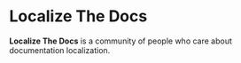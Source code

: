 # Localize The Docs

**Localize The Docs** is a community of people who care about documentation localization.
